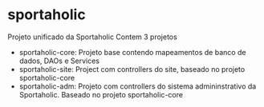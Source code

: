 # sportaholic

Projeto unificado da Sportaholic
Contem 3 projetos

- sportaholic-core: Projeto base contendo mapeamentos de banco de dados, DAOs e Services
- sportaholic-site: Project com controllers do site, baseado no projeto sportaholic-core
- sportaholic-adm:  Projeto com controllers do sistema admininstrativo da Sportaholic. Baseado no projeto sportaholic-core
